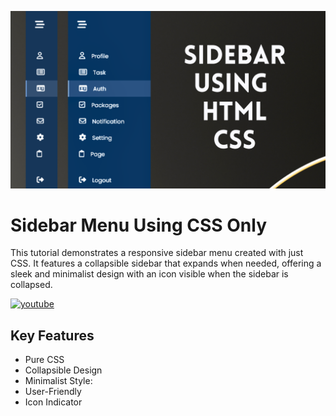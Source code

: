 ![Logo](https://raw.githubusercontent.com/codzsword/sidebar-html-css/main/Sidebar%20Menu%20Using%20CSS.png)

# Sidebar Menu Using CSS Only

This tutorial demonstrates a responsive sidebar menu created with just CSS. It features a collapsible sidebar that expands when needed, offering a sleek and minimalist design with an icon visible when the sidebar is collapsed.

[![youtube](https://img.shields.io/badge/YouTube-red?style=for-the-badge&logo=youtube&logoColor=white)]([https://www.youtube.com/@codzsword](https://youtu.be/6Un-cuoYT6M))

## Key Features

- Pure CSS
- Collapsible Design
- Minimalist Style:
- User-Friendly
- Icon Indicator
